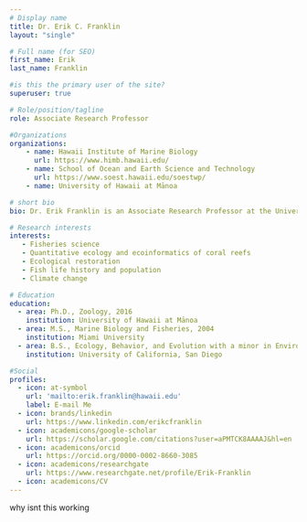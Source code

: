 ```yaml
---
# Display name
title: Dr. Erik C. Franklin
layout: "single"

# Full name (for SEO)
first_name: Erik
last_name: Franklin

#is this the primary user of the site?
superuser: true

# Role/position/tagline
role: Associate Research Professor

#Organizations
organizations:
    - name: Hawaii Institute of Marine Biology
      url: https://www.himb.hawaii.edu/
    - name: School of Ocean and Earth Science and Technology
      url: https://www.soest.hawaii.edu/soestwp/
    - name: University of Hawaii at Mānoa

# short bio
bio: Dr. Erik Franklin is an Associate Research Professor at the University of Hawai'i at Mānoa. His lab focuses on quantitative marine ecology, fisheries science, and ecological restoration, particularly within coral reef ecosystems. Collaborating with the NOAA Pacific Island Fisheries Science Center, the Franklin Lab conducts essential studies on marine population dynamics and habitats across the US Pacific, including the Hawaiian and Mariana archipelagos. His research also emphasizes applied ecological analysis to support sustainable marine resource management, leveraging empirical data and geospatial technologies. Dr. Franklin's collaborative efforts span local, state, and international partnerships, providing sound resource management solutions.

# Research interests
interests: 
   - Fisheries science
   - Quantitative ecology and ecoinformatics of coral reefs
   - Ecological restoration
   - Fish life history and population
   - Climate change

# Education
education:
  - area: Ph.D., Zoology, 2016
    institution: University of Hawaii at Mānoa
  - area: M.S., Marine Biology and Fisheries, 2004
    institution: Miami University
  - area: B.S., Ecology, Behavior, and Evolution with a minor in Environmental Studies, 1996
    institution: University of California, San Diego

#Social
profiles:
  - icon: at-symbol
    url: 'mailto:erik.franklin@hawaii.edu'
    label: E-mail Me
  - icon: brands/linkedin
    url: https://www.linkedin.com/erikcfranklin
  - icon: academicons/google-scholar
    url: https://scholar.google.com/citations?user=aPMTCK8AAAAJ&hl=en
  - icon: academicons/orcid
    url: https://orcid.org/0000-0002-8660-3085
  - icon: academicons/researchgate
    url: https://www.researchgate.net/profile/Erik-Franklin
  - icon: academicons/CV  
---
```

why isnt this working